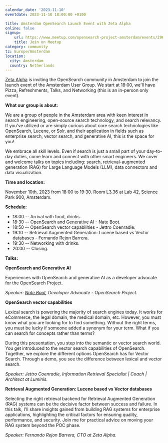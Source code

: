 ```yaml
---
calendar_date: '2023-11-10'
eventdate: 2023-11-10 18:00:00 +0100

title: Amsterdam OpenSearch Launch Event with Zeta Alpha
online: false
signup:
    url: https://www.meetup.com/opensearch-project-amsterdam/events/296766223/
    title: Join on Meetup
category: community
tz: Europe/Amsterdam
location:
  city: Amsterdam
  country: Netherlands
---
```


[Zeta Alpha](https://www.zeta-alpha.com/) is inviting the OpenSearch community in Amsterdam to join the launch event of the Amsterdam User Group. We start at 18:00, we'll have Pizza, Refreshments, Talks, and Networking (this is an in-person only event).

**What our group is about:**

We are a group of people in the Amsterdam area with keen interest in search engineering, open-source search technology, and search relevancy. If you've utilized or are simply curious about core search technologies like OpenSearch, Lucene, or Solr, and their application in fields such as enterprise search, vector search, and generative AI, this is the space for you!

We embrace all skill levels. Even if search is just a small part of your day-to-day duties, come learn and connect with other smart engineers. We cover and welcome talks on topics including: search, retrieval-augmented generation (RAG) for Large Language Models (LLM), data connectors and data visualization.

**Time and location:**

November 10th, 2023 from 18:00 to 19:30. Room L3.36 at Lab 42, Science Park 900, Amsterdam.

**Schedule:**

* 18:00 -- Arrival with food, drinks.
* 18:30 -- OpenSearch and Generative AI - Nate Boot.
* 18:50 -- OpenSearch vector capabilities - Jettro Coenradie.
* 19:10 -- Retrieval Augmented Generation: Lucene based vs Vector databases - Fernando Rejon Barrera.
* 19:30 -- Networking with drinks.
* 20:00 -- Closing.

**Talks:**

**OpenSearch and Generative AI**

Experiences with OpenSearch and generative AI as a developer advocate for the OpenSearch Project.

*Speaker: [Nate Boot](https://github.com/nateynateynate), Developer Advocate - OpenSearch Project.*

**OpenSearch vector capabilities**

Lexical search is powering the majority of search engines today. It works for eCommerce, the legal domain, the medical domain, etc. However, you must know what you are looking for to find something. Without the right terms, you must be lucky if someone added a synonym for your term. What if you can search for concepts rather than terms?

During this presentation, you step into the semantic or vector search world. You get introduced to the vector search capabilities of OpenSearch. Together, we explore the different options OpenSearch has for Vector Search. Through a demo, you see the difference between lexical and vector search.

*Speaker: Jettro Coenradie, Information Retrieval Specialist | Coach | Architect at Luminis.*

**Retrieval Augmented Generation: Lucene based vs Vector databases**

Selecting the right retrieval backend for Retrieval Augmented Generation (RAG) systems can be the decisive factor between success and failure. In this talk, I'll share insights gained from building RAG systems for enterprise applications, highlighting the critical factors for ensuring quality, performance, and security. Join me for practical advice on moving your RAG system beyond the POC phase.

*Speaker: Fernando Rejon Barrera, CTO at Zeta Alpha.*
